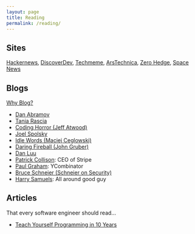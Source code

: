 ```yaml
---
layout: page
title: Reading
permalink: /reading/
---
```


## Sites 

[Hackernews](https://news.ycombinator.com), [DiscoverDev](https://www.discoverdev.io), [Techmeme](https://techmeme.com), [ArsTechnica](https://www.arstechnica.com), [Zero Hedge](https://www.zerohedge.com), [Space News](https://spacenews.com)

## Blogs 

[Why Blog?](https://sites.google.com/site/steveyegge2/you-should-write-blogs)

- [Dan Abramov](https://overreacted.io) 
- [Tania Rascia](https://www.taniarascia.com)
- [Coding Horror (Jeff Atwood)](https://blog.codinghorror.com)
- [Joel Spolsky](https://www.joelonsoftware.com)
- [Idle Words (Maciej Ceglowski)](https://idlewords.com)
- [Daring Fireball (John Gruber)](https://daringfireball.net)
- [Dan Luu]()
- [Patrick Collison](https://patrickcollison.com): CEO of Stripe
- [Paul Graham](http://www.paulgraham.com/articles.html): YCombinator
- [Bruce Schneier (Schneier on Security)](https://www.schneier.com)
- [Harry Samuels](http://blog.hnjsamuels.co.uk): All around good guy

## Articles

That every software engineer should read...

- [Teach Yourself Programming in 10 Years](https://norvig.com/21-days.html)
